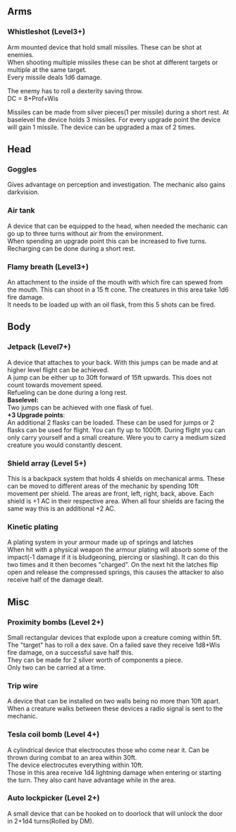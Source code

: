 ## Arms
### Whistleshot (Level3+)
Arm mounted device that hold small missiles. These can be shot at enemies.<br>
When shooting multiple missiles these can be shot at different targets or multiple at the same target.<br>
Every missile deals 1d6 damage.<br>

The enemy has to roll a dexterity saving throw.<br>
DC = 8+Prof+Wis

Missiles can be made from silver pieces(1 per missile) during a short rest.
At baselevel the device holds 3 missiles. For every upgrade point the device will gain 1 missile. The device can be upgraded a max of 2 times.

## Head
### Goggles
Gives advantage on perception and investigation. The mechanic also gains darkvision.

### Air tank
A device that can be equipped to the head, when needed the mechanic can go up to three turns without air from the environment.<br>
When spending an upgrade point this can be increased to five turns.<br>
Recharging can be done during a short rest.

### Flamy breath (Level3+)
An attachment to the inside of the mouth with which fire can spewed from the mouth. This can shoot in a 15 ft cone. The creatures in this area take 1d6 fire damage.<br>
It needs to be loaded up with an oil flask, from this 5 shots can be fired.

## Body
### Jetpack (Level7+)
A device that attaches to your back. With this jumps can be made and at higher level flight can be achieved.<br>
A jump can be either up to 30ft forward of 15ft upwards. This does not count towards movement speed.<br>
Refueling can be done during a long rest.<br>
**Baselevel:**<br>
Two jumps can be achieved with one flask of fuel.<br>
**+3 Upgrade points**:<br>
An additional 2 flasks can be loaded. These can be used for jumps or 2 flasks can be used for flight. You can fly up to 1000ft. During flight you can only carry yourself and a small creature. Were you to carry a medium sized creature you would constantly descent.

### Shield array (Level 5+)
This is a backpack system that holds 4 shields on mechanical arms. These can be moved to different areas of the mechanic by spending 10ft movement per shield. The areas are front, left, right, back, above. Each shield is +1 AC in their respective area. When all four shields are facing the same way this is an additional +2 AC.

### Kinetic plating
A plating system in your armour made up of springs and latches<br>
When hit with a physical weapon the armour plating will absorb some of the impact(-1 damage if it is bludgeoning, piercing or slashing). It can do this two times and it then becomes "charged". On the next hit the latches flip open and release the compressed springs, this causes the attacker to also receive half of the damage dealt. 

## Misc
### Proximity bombs (Level 2+)
Small rectangular devices that explode upon a creature coming within 5ft. The "target" has to roll a dex save. On a failed save they receive 1d8+Wis fire damage, on a successful save half this.<br>
They can be made for 2 silver worth of components a piece.<br>
Only two can be carried at a time.<br>

### Trip wire
A device that can be installed on two walls being no more than 10ft apart. When a creature walks between these devices a radio signal is sent to the mechanic. 

### Tesla coil bomb (Level 4+)
A cylindrical device that electrocutes those who come near it. Can be thrown during combat to an area within 30ft.<br>
The device electrocutes everything within 10ft.<br>
Those in this area receive 1d4 lightning damage when entering or starting the turn. They also cant have advantage while in the area.

### Auto lockpicker (Level 2+)
A small device that can be hooked on to doorlock that will unlock the door in 2+1d4 turns(Rolled by DM).